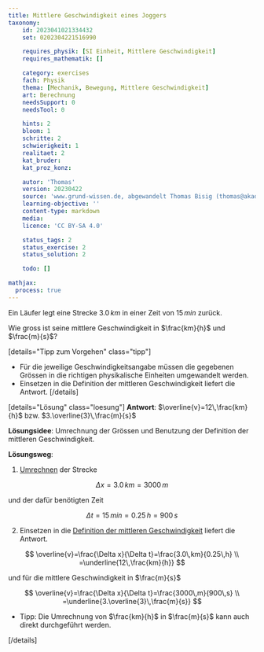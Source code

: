 ```yaml
---
title: Mittlere Geschwindigkeit eines Joggers
taxonomy:
	id: 2023041021334432
	set: 0202304221516990

	requires_physik: [SI Einheit, Mittlere Geschwindigkeit]
	requires_mathematik: []

	category: exercises
	fach: Physik
	thema: [Mechanik, Bewegung, Mittlere Geschwindigkeit]
	art: Berechnung
	needsSupport: 0
	needsTool: 0

	hints: 2
	bloom: 1
	schritte: 2
	schwierigkeit: 1
	realitaet: 2
	kat_bruder:
	kat_proz_konz: 

	autor: 'Thomas'
	version: 20230422
	source: 'www.grund-wissen.de, abgewandelt Thomas Bisig (thomas@akademix.ch)'
	learning-objective: ''
	content-type: markdown
	media:
	licence: 'CC BY-SA 4.0'

	status_tags: 2
	status_exercise: 2
	status_solution: 2

	todo: []

mathjax:
  process: true
---
```

Ein Läufer legt eine Strecke $3.0\,km$ in einer Zeit von $15\,min$ zurück.

Wie gross ist seine mittlere Geschwindigkeit in $\frac{km}{h}$ und $\frac{m}{s}$?

[details="Tipp zum Vorgehen" class="tipp"]
- Für die jeweilige Geschwindigkeitsangabe müssen die gegebenen Grössen in die richtigen physikalische Einheiten umgewandelt werden.
- Einsetzen in die Definition der mittleren Geschwindigkeit liefert die Antwort.
[/details]

[details="Lösung" class="loesung"]
**Antwort**: $\overline{v}=12\,\frac{km}{h}$ bzw. $3.\overline{3}\,\frac{m}{s}$

**Lösungsidee**: Umrechnung der Grössen und Benutzung der Definition der mittleren Geschwindigkeit.

**Lösungsweg**:
1. [Umrechnen](/konzepte/konzept-1) der Strecke

$$
\Delta x = 3.0\,km=3000\,m
$$ 

und der dafür benötigten Zeit

$$
\Delta t = 15\,min=0.25\,h=900\,s
$$

2. Einsetzen in die [Definition der mittleren Geschwindigkeit](/konzepte/konzept-1) liefert die Antwort.

$$
\overline{v}=\frac{\Delta x}{\Delta t}=\frac{3.0\,km}{0.25\,h} \\
																			=\underline{12\,\frac{km}{h}}
$$

und für die mittlere Geschwindigkeit in $\frac{m}{s}$

$$
\overline{v}=\frac{\Delta x}{\Delta t}=\frac{3000\,m}{900\,s} \\
																			=\underline{3.\overline{3}\,\frac{m}{s}}
$$

- Tipp: Die Umrechnung von $\frac{km}{h}$ in $\frac{m}{s}$ kann auch direkt durchgeführt werden.

[/details]